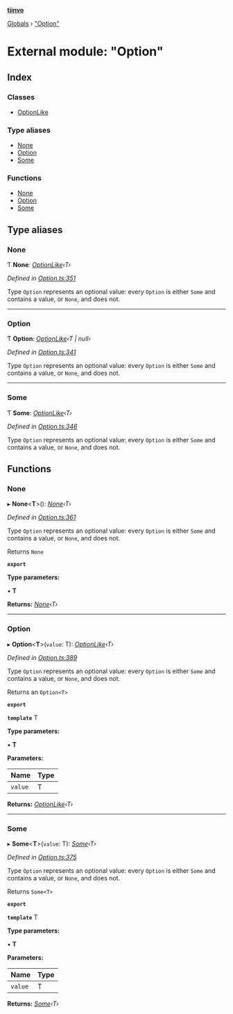 **[tiinvo](../README.md)**

[Globals](../README.md) › ["Option"](_option_.md)

# External module: "Option"

## Index

### Classes

* [OptionLike](../classes/_option_.optionlike.md)

### Type aliases

* [None](_option_.md#none)
* [Option](_option_.md#option)
* [Some](_option_.md#some)

### Functions

* [None](_option_.md#none)
* [Option](_option_.md#option)
* [Some](_option_.md#some)

## Type aliases

###  None

Ƭ **None**: *[OptionLike](../classes/_option_.optionlike.md)‹T›*

*Defined in [Option.ts:351](https://github.com/OctoD/tiinvo/blob/e0b0126/src/Option.ts#L351)*

Type `Option` represents an optional value: every `Option` is either
`Some` and contains a value, or `None`, and does not.

___

###  Option

Ƭ **Option**: *[OptionLike](../classes/_option_.optionlike.md)‹T | null›*

*Defined in [Option.ts:341](https://github.com/OctoD/tiinvo/blob/e0b0126/src/Option.ts#L341)*

Type `Option` represents an optional value: every `Option` is either
`Some` and contains a value, or `None`, and does not.

___

###  Some

Ƭ **Some**: *[OptionLike](../classes/_option_.optionlike.md)‹T›*

*Defined in [Option.ts:346](https://github.com/OctoD/tiinvo/blob/e0b0126/src/Option.ts#L346)*

Type `Option` represents an optional value: every `Option` is either
`Some` and contains a value, or `None`, and does not.

## Functions

###  None

▸ **None**<**T**>(): *[None]()‹T›*

*Defined in [Option.ts:361](https://github.com/OctoD/tiinvo/blob/e0b0126/src/Option.ts#L361)*

Type `Option` represents an optional value: every `Option` is either
`Some` and contains a value, or `None`, and does not.

Returns `None`

**`export`** 

**Type parameters:**

▪ **T**

**Returns:** *[None]()‹T›*

___

###  Option

▸ **Option**<**T**>(`value`: T): *[OptionLike](../classes/_option_.optionlike.md)‹T›*

*Defined in [Option.ts:389](https://github.com/OctoD/tiinvo/blob/e0b0126/src/Option.ts#L389)*

Type `Option` represents an optional value: every `Option` is either
`Some` and contains a value, or `None`, and does not.

Returns an `Option<T>`

**`export`** 

**`template`** T

**Type parameters:**

▪ **T**

**Parameters:**

Name | Type |
------ | ------ |
`value` | T |

**Returns:** *[OptionLike](../classes/_option_.optionlike.md)‹T›*

___

###  Some

▸ **Some**<**T**>(`value`: T): *[Some]()‹T›*

*Defined in [Option.ts:375](https://github.com/OctoD/tiinvo/blob/e0b0126/src/Option.ts#L375)*

Type `Option` represents an optional value: every `Option` is either
`Some` and contains a value, or `None`, and does not.

Returns `Some<T>`

**`export`** 

**`template`** T

**Type parameters:**

▪ **T**

**Parameters:**

Name | Type |
------ | ------ |
`value` | T |

**Returns:** *[Some]()‹T›*